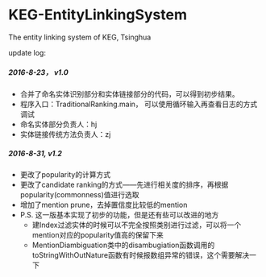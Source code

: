 ﻿# KEG-EntityLinkingSystem
The entity linking system of KEG, Tsinghua

update log:
##### 2016-8-23， v1.0
- 合并了命名实体识别部分和实体链接部分的代码，可以得到初步结果。
- 程序入口：TraditionalRanking.main， 可以使用循环输入再查看日志的方式调试
- 命名实体部分负责人：hj
- 实体链接传统方法负责人：zj

##### 2016-8-31, v1.2
- 更改了popularity的计算方式
- 更改了candidate ranking的方式——先进行相关度的排序，再根据popularity(commonness)值进行选取
- 增加了mention prune，去掉置信度比较低的mention
- P.S. 这一版基本实现了初步的功能，但是还有些可以改进的地方
	- 建Index过滤实体的时候可以不完全按照类别进行过滤，可以将一个mention对应的popularity值高的保留下来
	- MentionDiambiguation类中的disambugiation函数调用的toStringWithOutNature函数有时候报数组异常的错误，这个需要解决一下
	
